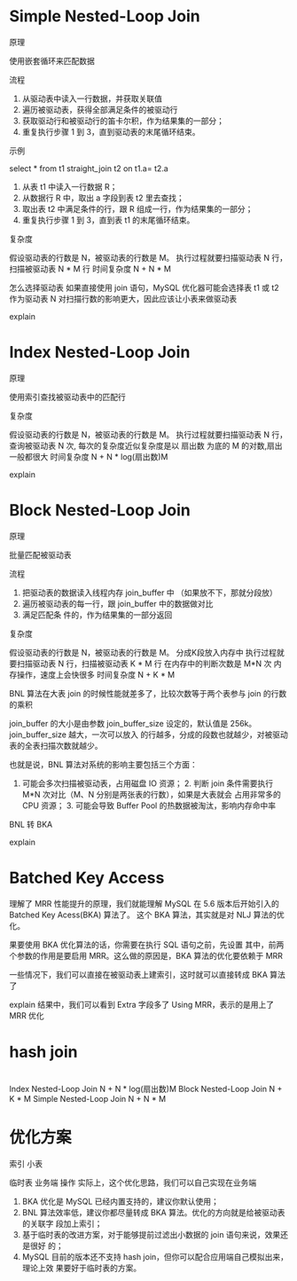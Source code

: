 



# Simple Nested-Loop Join

原理

 使用嵌套循环来匹配数据

流程

1. 从驱动表中读入一行数据，并获取关联值
2. 遍历被驱动表，获得全部满足条件的被驱动行
3. 获取驱动行和被驱动行的笛卡尔积，作为结果集的一部分；
4. 重复执行步骤 1 到 3，直到驱动表的末尾循环结束。

示例

select * from t1 straight_join t2 on t1.a= t2.a 

1. 从表 t1 中读入一行数据 R； 
2. 从数据行 R 中，取出 a 字段到表 t2 里去查找； 
3. 取出表 t2 中满足条件的行，跟 R 组成一行，作为结果集的一部分； 
4. 重复执行步骤 1 到 3，直到表 t1 的末尾循环结束。

复杂度

假设驱动表的行数是 N，被驱动表的行数是 M。
执行过程就要扫描驱动表 N 行，扫描被驱动表 N * M 行
时间复杂度 N + N * M  


怎么选择驱动表
如果直接使用 join 语句，MySQL 优化器可能会选择表 t1 或 t2 作为驱动表
N 对扫描行数的影响更大，因此应该让小表来做驱动表

explain

# Index Nested-Loop Join

原理

  使用索引查找被驱动表中的匹配行
  
复杂度

假设驱动表的行数是 N，被驱动表的行数是 M。
执行过程就要扫描驱动表 N 行，
查询被驱动表 N 次, 每次的复杂度近似复杂度是以 扇出数 为底的 M 的对数,扇出一般都很大
时间复杂度 N + N * log(扇出数)M

explain

# Block Nested-Loop Join
原理

批量匹配被驱动表

流程

1. 把驱动表的数据读入线程内存 join_buffer 中
（如果放不下，那就分段放）
2. 遍历被驱动表的每一行，跟 join_buffer 中的数据做对比
3. 满足匹配条 件的，作为结果集的一部分返回


复杂度

假设驱动表的行数是 N，被驱动表的行数是 M。
分成K段放入内存中
执行过程就要扫描驱动表 N 行，扫描被驱动表 K * M 行
在内存中的判断次数是 M*N 次 内存操作，速度上会快很多
时间复杂度 N + K * M 

BNL 算法在大表 join 的时候性能就差多了，比较次数等于两个表参与 join 的行数 的乘积

join_buffer 的大小是由参数 join_buffer_size 设定的，默认值是 256k。
join_buffer_size 越大，一次可以放入 的行越多，分成的段数也就越少，对被驱动表的全表扫描次数就越少。



也就是说，BNL 算法对系统的影响主要包括三个方面：
1. 可能会多次扫描被驱动表，占用磁盘 IO 资源； 2. 判断 join 条件需要执行 M*N 次对比（M、N 分别是两张表的行数），如果是大表就会 占用非常多的 CPU 资源； 3. 可能会导致 Buffer Pool 的热数据被淘汰，影响内存命中率

BNL 转 BKA

explain 

# Batched Key Access


理解了 MRR 性能提升的原理，我们就能理解 MySQL 在 5.6 版本后开始引入的 Batched Key Acess(BKA) 算法了。
这个 BKA 算法，其实就是对 NLJ 算法的优化。

果要使用 BKA 优化算法的话，你需要在执行 SQL 语句之前，先设置
其中，前两个参数的作用是要启用 MRR。这么做的原因是，BKA 算法的优化要依赖于 MRR

一些情况下，我们可以直接在被驱动表上建索引，这时就可以直接转成 BKA 算法了



 explain 结果中，我们可以看到 Extra 字段多了 Using MRR，表示的是用上了 MRR 优化

# hash join

# 


Index Nested-Loop Join    N + N * log(扇出数)M
Block Nested-Loop Join    N + K * M 
Simple Nested-Loop Join   N + N * M  


# 
  
  
# 优化方案


索引
小表

临时表
业务端 操作
实际上，这个优化思路，我们可以自己实现在业务端

1. BKA 优化是 MySQL 已经内置支持的，建议你默认使用； 
2. BNL 算法效率低，建议你都尽量转成 BKA 算法。优化的方向就是给被驱动表的关联字 段加上索引； 
3. 基于临时表的改进方案，对于能够提前过滤出小数据的 join 语句来说，效果还是很好 的； 
4. MySQL 目前的版本还不支持 hash join，但你可以配合应用端自己模拟出来，理论上效 果要好于临时表的方案。






  

